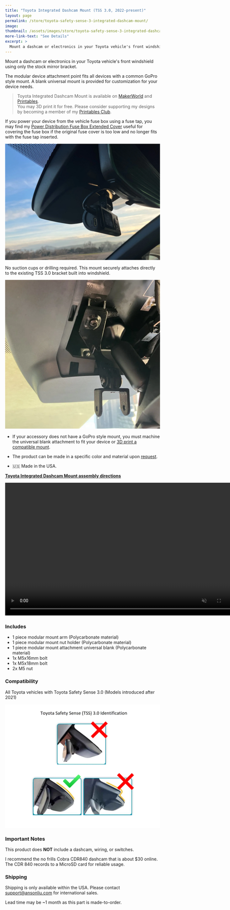 ```yaml
---
title: "Toyota Integrated Dashcam Mount (TSS 3.0, 2022-present)"
layout: page
permalink: /store/toyota-safety-sense-3-integrated-dashcam-mount/
image: 
thumbnail: /assets/images/store/toyota-safety-sense-3-integrated-dashcam-mount.webp
more-link-text: "See Details"
excerpt: >
  Mount a dashcam or electronics in your Toyota vehicle's front windshield using only the stock mirror bracket. *Fits most 2022+ Toyota vehicles with TSS 3.0*
---
```


Mount a dashcam or electronics in your Toyota vehicle's front windshield using only the stock mirror bracket.

<script async
  src="https://js.stripe.com/v3/buy-button.js">
</script>
<stripe-buy-button buy-button-id="buy_btn_1PKWCcCGCEb5Dn5h6qAWLGav" publishable-key="pk_live_51PKQVBCGCEb5Dn5hLMoKGekYqrgnOSKQeqVJWy89kBmGPTrEx1w6uB5i3FMS4PlynWCEgZ5fD1iEtdCsu1F7iB4n00noGaPFkK">
</stripe-buy-button>

The modular device attachment point fits all devices with a common GoPro style mount. A blank universal mount is provided for customization for your device needs.

> Toyota Integrated Dashcam Mount is available on [MakerWorld](https://makerworld.com/en/models/447037) and [Printables](https://www.printables.com/model/683181-2023-2024-toyota-integrated-front-windshield-mount).  
You may 3D print it for free. Please consider supporting my designs by becoming a member of my [Printables Club](https://www.printables.com/@ansonl).

If you power your device from the vehicle fuse box using a fuse tap, you may find my [Power Distribution Fuse Box Extended Cover](https://makerworld.com/en/models/227473#profileId-247602) useful for covering the fuse box if the original fuse cover is too low and no longer fits with the fuse tap inserted.

![mount in front windshield](/assets/images/store/tss-3-mount-front-center-dashcam.webp)

No suction cups or drilling required. This mount securely attaches directly to the existing TSS 3.0 bracket built into windshield.

![mount in front windshield](/assets/images/store/tss-3-mount-front-center-inside.webp)

- If your accessory does not have a GoPro style mount, you must machine the universal blank attachment to fit your device or [3D print a compatible mount](https://makerworld.com/en/models/447037).

- The product can be made in a specific color and material upon [request](mailto:support@ansonliu.com).

- 🇺🇸 Made in the USA.

**[Toyota Integrated Dashcam Mount assembly directions](https://makerworld.com/en/models/447037)**

<video width="768" height="432" autoplay loop muted playsinline>
 <source src="/assets/images/store/tss-3-front-center-universal-black-front-angled-fast.webm" type="video/webm">
</video>

### Includes

- 1 piece modular mount arm (Polycarbonate material)
- 1 piece modular mount nut holder (Polycarbonate material)
- 1 piece modular mount attachment universal blank (Polycarbonate material)
- 1x M5x16mm bolt
- 1x M5x18mm bolt
- 2x M5 nut

### Compatibility

All Toyota vehicles with Toyota Safety Sense 3.0 (Models introduced after 2021)

![tss 3 chart](/assets/images/store/tss-3-0-idenfication.webp)

### Important Notes

This product does **NOT** include a dashcam, wiring, or switches.

I recommend the no frills Cobra CDR840 dashcam that is about $30 online. The CDR 840 records to a MicroSD card for reliable usage.

### Shipping

Shipping is only available within the USA. Please contact [support@ansonliu.com](mailto:support@ansonliu.com) for international sales.

Lead time may be ~1 month as this part is made-to-order.
